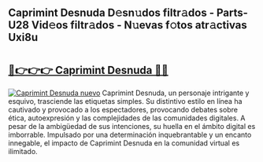 ## Caprimint Desnuda D𝚎sn𝚞dos filtr𝚊dos - Parts-U28 Vid𝚎os filtr𝚊dos - N𝚞evas f𝚘tos atr𝚊ctivas Uxi8u

# <h2><a href="http://mb6zhy.tromn.icu/?c=Caprimint+Desnuda">🔗👉👉👉 Caprimint Desnuda 🔗🔗</a></h2>

[![Caprimint Desnuda nuevo](https://i.imgur.com/pEAQMta.gif)](http://mb6zhy.tromn.icu/?c=Caprimint+Desnuda)
Caprimint Desnuda, un personaje intrigante y esquivo, trasciende las etiquetas simples. Su distintivo estilo en línea ha cautivado y provocado a los espectadores, provocando debates sobre ética, autoexpresión y las complejidades de las comunidades digitales. A pesar de la ambigüedad de sus intenciones, su huella en el ámbito digital es imborrable. Impulsado por una determinación inquebrantable y un encanto innegable, el impacto de Caprimint Desnuda en la comunidad virtual es ilimitado.
